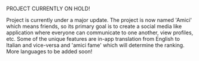 PROJECT CURRENTLY ON HOLD!

Project is currently under a major update. The project is now named 'Amici' which means friends, so its primary goal is to create a social media like application where everyone can communicate to one another, view profiles, etc. Some of the unique features are in-app translation from English to Italian and vice-versa and 'amici fame' which will determine the ranking. More languages to be added soon!
